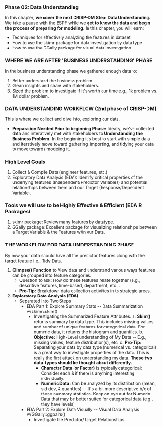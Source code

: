 ### Phase 02: Data Understanding

In this chapter, **we cover the next CRISP-DM Step: Data Understanding.** We take a pause with the BSPF while we **get to know the data and begin the process of preparing for modeling.** In this chapter, you will learn:

* Techniques for effectively analyzing the features in dataset
* How to use the skimr package for data investigation by data type
* How to use the GGally package for visual data investigation

### WHERE WE ARE AFTER 'BUSINESS UNDERSTANDING' PHASE

In the business understanding phase we gathered enough data to:

1. Better understand the business problem.
2. Glean insights and share with stakeholders.
3. Sized the problem to investigate if it's worth our time e.g., 1k problem vs. 1M dollar problem.

### DATA UNDERSTANDING WORKFLOW (2nd phase of CRISP-DM)

This is where we collect and dive into, exploring our data.

* **Preparation Needed Prior to beginning Phase:** Ideally, we've collected data and interatively met with stakeholders to **Understanding the Business Problem.** In the beginning it's best to start with simple data and iteratively move toward gathering, importing, and tidying your data to move towards modeling it.

### High Level Goals
1. Collect & Compile Data (engineer features, etc.)
2. Exploratory Data Analysis (EDA): Identify critical properties of the underlying features (Independent/Predictor Variables) and potential relationships between them and our Target (Response/Dependent Variable).

### Tools we will use to be Highly Effective & Efficient (EDA R Packages)
1. skimr package: Review many features by datatype.
2. GGally package: Excellent package for visualizing relationships between a Target Variable & the Features w/in our Data.

### THE WORKFLOW FOR DATA UNDERSTANDING PHASE

By now your data should have all the predictor features along with the target feature i.e., Tidy Data.

1. **Glimpse() Function** to View data and understand various ways features can be grouped into feature categories.
   * Question to ask: How do these features relate together (e.g., descritive features, time-based, department, etc.).
   * **Pro-Tip:** Breakdown data collection activities in to strategic areas.
2. **Exploratory Data Analysis (EDA)**
   * Separated Into Two Steps
      * EDA Part 1: Explore Summary Stats -- Data Summarization w/skimr::skim()
        * Investigating the Summarized Feature Attributes.
          a. **Skim()** returns summary by data type. This includes missing values and number of unique features for categorical data. For numeric data, it returns the histogram and quantiles.
          b. **Objective:** High-Level understanding of My Data -- E.g., missing values, feature distribution(s), etc.
          c. **Pro-Tip:** Separating your data by data type (numerical vs. categorical) is a great way to investigate properties of the data. This is really the first attack on understanding my data. **These two data-types should be thought about differently.**
            * **Character Data (or Factor)** is typically categorical: Consider each & if there is anything interesting individually.
            * **Numeric Data:** Can be analyzed by its distribution (mean, std dev, & quantiles) -- It's a bit more descriptive b/c of these summary statistics. Keep an eye out for Numeric Data that may be better suited for categorical data (e.g., they have levels)
      * EDA Part 2: Explore Data Visually -- Visual Data Analysis w/GGally::ggpairs()
        * Investigate the Predictor/Target Relationships.









